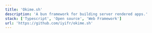 ```yaml
---
title: 'Okime.sh'
description: 'A bun framework for building server rendered apps.'
stack: ['Typescript', 'Open source', 'Web Framework']
url: 'https://github.com/iyifr/okime.sh'
---
```

